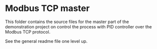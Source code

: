﻿Modbus TCP master 
=================
 
This folder contains the source files for the master part of the demonstration
project on control the process with PID controller over the Modbus TCP protocol.

See the general readme file one level up.  